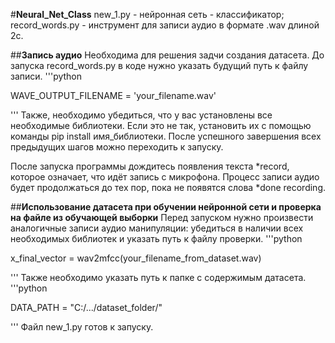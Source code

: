 #**Neural_Net_Class**
new_1.py - нейронная сеть - классификатор;
record_words.py - инструмент для записи аудио в формате .wav длиной 2с.

##**Запись аудио**
Необходима для решения задчи создания датасета. До запуска record_words.py в коде нужно указать будущий путь к файлу записи.
'''python

WAVE_OUTPUT_FILENAME = 'your_filename.wav'

'''
Также, необходимо убедиться, что у вас установлены все необходимые библиотеки. Если это не так, установить их с помощью команды 
pip install имя_библиотеки.
После успешного завершения всех предыдущих шагов можно переходить к запуску.

После запуска программы дождитесь появления текста *record, которое означает, что идёт запись с микрофона. Процесс записи аудио 
будет продолжаться до тех пор, пока не появятся слова *done recording.

##**Использование датасета при обучении нейронной сети и проверка на файле из обучающей выборки**
Перед запуском нужно произвести аналогичные записи аудио манипуляции: убедиться в наличии всех необходимых библиотек и указать путь
к файлу проверки.
'''python

x_final_vector = wav2mfcc(your_filename_from_dataset.wav)

'''
Также необходимо указать путь к папке с содержимым датасета.
'''python

DATA_PATH = "C:/.../dataset_folder/"

'''
Файл new_1.py готов к запуску.
